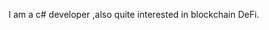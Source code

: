 
<!---
kaszmm/kaszmm is a ✨ special ✨ repository because its `README.md` (this file) appears on your GitHub profile.
You can click the Preview link to take a look at your changes.
--->
I am a c# developer ,also quite interested in blockchain DeFi.
